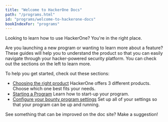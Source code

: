 ```yaml
---
title: "Welcome to HackerOne Docs"
path: "/programs.html"
id: "programs/welcome-to-hackerone-docs"
bookIndexFor: "programs"
---
```


Looking to learn how to use HackerOne? You're in the right place.

Are you launching a new program or wanting to learn more about a feature? These guides will help you to understand the product so that you can easily navigate through your hacker-powered security platform. You can check out the sections on the left to learn more.

To help you get started, check out these sections:
* [Choosing the right product](https://hacker0x01.github.io/docs.hackerone.com/programs/overview.html)
  HackerOne offers 3 different products. Choose which one best fits your needs. 
* [Starting a Program](https://hacker0x01.github.io/docs.hackerone.com/programs/program-start-up-guide.html)
  Learn how to start-up your program. 
* [Configure your bounty program settings](https://hacker0x01.github.io/docs.hackerone.com/programs/start-h1-bounty.html)
  Set up all of your settings so that your program can be up and running.

See something that can be improved on the doc site? Make a suggestion!
